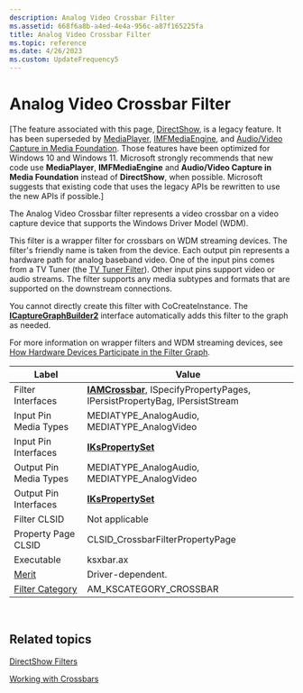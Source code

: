 ```yaml
---
description: Analog Video Crossbar Filter
ms.assetid: 668f6a8b-a4ed-4e4a-956c-a87f165225fa
title: Analog Video Crossbar Filter
ms.topic: reference
ms.date: 4/26/2023
ms.custom: UpdateFrequency5
---
```


# Analog Video Crossbar Filter

\[The feature associated with this page, [DirectShow](/windows/win32/directshow/directshow), is a legacy feature. It has been superseded by [MediaPlayer](/uwp/api/Windows.Media.Playback.MediaPlayer), [IMFMediaEngine](/windows/win32/api/mfmediaengine/nn-mfmediaengine-imfmediaengine), and [Audio/Video Capture in Media Foundation](/windows/win32/medfound/audio-video-capture-in-media-foundation). Those features have been optimized for Windows 10 and Windows 11. Microsoft strongly recommends that new code use **MediaPlayer**, **IMFMediaEngine** and **Audio/Video Capture in Media Foundation** instead of **DirectShow**, when possible. Microsoft suggests that existing code that uses the legacy APIs be rewritten to use the new APIs if possible.\]

The Analog Video Crossbar filter represents a video crossbar on a video capture device that supports the Windows Driver Model (WDM).

This filter is a wrapper filter for crossbars on WDM streaming devices. The filter's friendly name is taken from the device. Each output pin represents a hardware path for analog baseband video. One of the input pins comes from a TV Tuner (the [TV Tuner Filter](tv-tuner-filter.md)). Other input pins support video or audio streams. The filter supports any media subtypes and formats that are supported on the downstream connections.

You cannot directly create this filter with CoCreateInstance. The [**ICaptureGraphBuilder2**](/windows/desktop/api/Strmif/nn-strmif-icapturegraphbuilder2) interface automatically adds this filter to the graph as needed.

For more information on wrapper filters and WDM streaming devices, see [How Hardware Devices Participate in the Filter Graph](how-hardware-devices-participate-in-the-filter-graph.md).



| Label | Value |
|------------------------------------------|------------------------------------------------------------------------------------------------|
| Filter Interfaces                        | [**IAMCrossbar**](/windows/desktop/api/Strmif/nn-strmif-iamcrossbar), ISpecifyPropertyPages, IPersistPropertyBag, IPersistStream |
| Input Pin Media Types                    | MEDIATYPE\_AnalogAudio, MEDIATYPE\_AnalogVideo                                                 |
| Input Pin Interfaces                     | [**IKsPropertySet**](ikspropertyset.md)                                                       |
| Output Pin Media Types                   | MEDIATYPE\_AnalogAudio, MEDIATYPE\_AnalogVideo                                                 |
| Output Pin Interfaces                    | [**IKsPropertySet**](ikspropertyset.md)                                                       |
| Filter CLSID                             | Not applicable                                                                                 |
| Property Page CLSID                      | CLSID\_CrossbarFilterPropertyPage                                                              |
| Executable                               | ksxbar.ax                                                                                      |
| [Merit](merit.md)                       | Driver-dependent.                                                                              |
| [Filter Category](filter-categories.md) | AM\_KSCATEGORY\_CROSSBAR                                                                       |



 

## Related topics

<dl> <dt>

[DirectShow Filters](directshow-filters.md)
</dt> <dt>

[Working with Crossbars](working-with-crossbars.md)
</dt> </dl>

 

 



